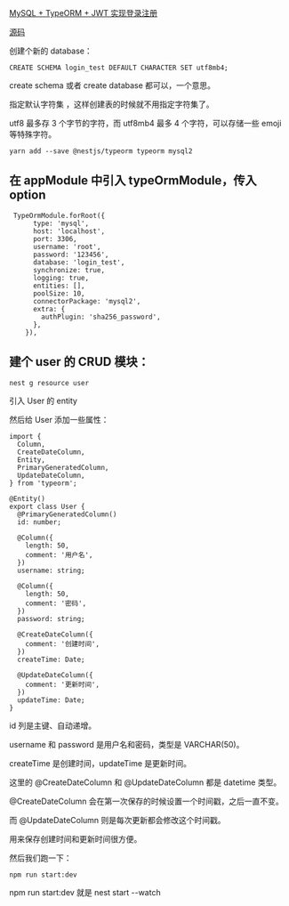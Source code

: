 [MySQL + TypeORM + JWT 实现登录注册](https://juejin.cn/book/7226988578700525605/section/7243417086767136828)

[源码](https://github.com/thinkasany/nestjs-course-code/tree/master/54/login-and-register)

创建个新的 database：

```
CREATE SCHEMA login_test DEFAULT CHARACTER SET utf8mb4;
```

create schema 或者 create database 都可以，一个意思。

指定默认字符集 ，这样创建表的时候就不用指定字符集了。

utf8 最多存 3 个字节的字符，而 utf8mb4 最多 4 个字符，可以存储一些 emoji 等特殊字符。

```
yarn add --save @nestjs/typeorm typeorm mysql2
```

## 在 appModule 中引入 typeOrmModule，传入 option

```
 TypeOrmModule.forRoot({
      type: 'mysql',
      host: 'localhost',
      port: 3306,
      username: 'root',
      password: '123456',
      database: 'login_test',
      synchronize: true,
      logging: true,
      entities: [],
      poolSize: 10,
      connectorPackage: 'mysql2',
      extra: {
        authPlugin: 'sha256_password',
      },
    }),
```

## 建个 user 的 CRUD 模块：

```
nest g resource user
```

引入 User 的 entity

然后给 User 添加一些属性：

```
import {
  Column,
  CreateDateColumn,
  Entity,
  PrimaryGeneratedColumn,
  UpdateDateColumn,
} from 'typeorm';

@Entity()
export class User {
  @PrimaryGeneratedColumn()
  id: number;

  @Column({
    length: 50,
    comment: '用户名',
  })
  username: string;

  @Column({
    length: 50,
    comment: '密码',
  })
  password: string;

  @CreateDateColumn({
    comment: '创建时间',
  })
  createTime: Date;

  @UpdateDateColumn({
    comment: '更新时间',
  })
  updateTime: Date;
}
```

id 列是主键、自动递增。

username 和 password 是用户名和密码，类型是 VARCHAR(50)。

createTime 是创建时间，updateTime 是更新时间。

这里的 @CreateDateColumn 和 @UpdateDateColumn 都是 datetime 类型。

@CreateDateColumn 会在第一次保存的时候设置一个时间戳，之后一直不变。

而 @UpdateDateColumn 则是每次更新都会修改这个时间戳。

用来保存创建时间和更新时间很方便。

然后我们跑一下：

```
npm run start:dev
```

npm run start:dev 就是 nest start --watch

